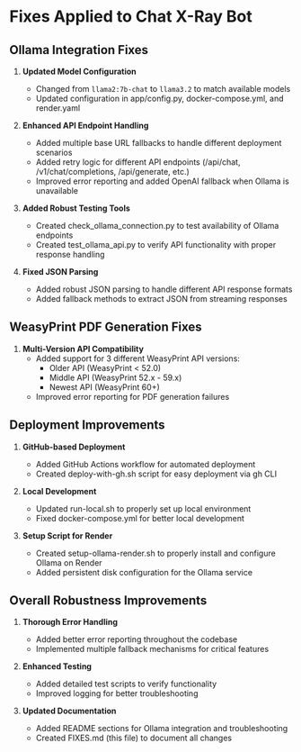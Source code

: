 # Fixes Applied to Chat X-Ray Bot

## Ollama Integration Fixes

1. **Updated Model Configuration**
   - Changed from `llama2:7b-chat` to `llama3.2` to match available models
   - Updated configuration in app/config.py, docker-compose.yml, and render.yaml

2. **Enhanced API Endpoint Handling**
   - Added multiple base URL fallbacks to handle different deployment scenarios
   - Added retry logic for different API endpoints (/api/chat, /v1/chat/completions, /api/generate, etc.)
   - Improved error reporting and added OpenAI fallback when Ollama is unavailable

3. **Added Robust Testing Tools**
   - Created check_ollama_connection.py to test availability of Ollama endpoints
   - Created test_ollama_api.py to verify API functionality with proper response handling

4. **Fixed JSON Parsing**
   - Added robust JSON parsing to handle different API response formats
   - Added fallback methods to extract JSON from streaming responses

## WeasyPrint PDF Generation Fixes

1. **Multi-Version API Compatibility**
   - Added support for 3 different WeasyPrint API versions:
     - Older API (WeasyPrint < 52.0)
     - Middle API (WeasyPrint 52.x - 59.x)
     - Newest API (WeasyPrint 60+)
   - Improved error reporting for PDF generation failures

## Deployment Improvements

1. **GitHub-based Deployment**
   - Added GitHub Actions workflow for automated deployment
   - Created deploy-with-gh.sh script for easy deployment via gh CLI

2. **Local Development**
   - Updated run-local.sh to properly set up local environment
   - Fixed docker-compose.yml for better local development

3. **Setup Script for Render**
   - Created setup-ollama-render.sh to properly install and configure Ollama on Render
   - Added persistent disk configuration for the Ollama service

## Overall Robustness Improvements

1. **Thorough Error Handling**
   - Added better error reporting throughout the codebase
   - Implemented multiple fallback mechanisms for critical features

2. **Enhanced Testing**
   - Added detailed test scripts to verify functionality
   - Improved logging for better troubleshooting

3. **Updated Documentation**
   - Added README sections for Ollama integration and troubleshooting
   - Created FIXES.md (this file) to document all changes 